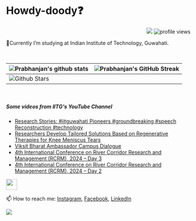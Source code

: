 <h1> Howdy-doody❓  </h1>
<p align='center'>
</p>
<p align="right">
  <img src="https://img.shields.io/github/forks/prabhanjan-jadhav/prabhanjan-jadhav?style=social"></img>
  <img src="https://gpvc.arturio.dev/prabhanjan-jadhav" alt="profile views">
</p>


🏫Currently I’m studying at Indian Institute of Technology, Guwahati. 


<br>

| ![Prabhanjan's github stats](https://github-readme-stats.vercel.app/api?username=prabhanjan-jadhav&show_icons=true&theme=tokyonight) | ![Prabhanjan's GitHub Streak](https://github-readme-streak-stats.herokuapp.com/?user=prabhanjan-jadhav&theme=tokyonight) |
| --- | --- |
| ![Github Stars](https://github-readme-stats.vercel.app/api?username=prabhanjan-jadhav&show_icons=true&locale=en&count_private=true&hide_rank=true&custom_title=My%20GitHub%20Stats&disable_animations=true&theme=tokyonight)

<br>


##### Some videos from IITG's YouTube Channel
<!-- YOUTUBE-VIDEOS-LIST:START -->
- [Research Stories: #iitguwahati Pioneers #groundbreaking #speech  Reconstruction #technology](https://www.youtube.com/watch?v=I76btFxCTTw)
- [Researchers Develop Tailored Solutions Based on Regenerative Therapies for Knee Meniscus Tears](https://www.youtube.com/watch?v=gCGVIB7zewQ)
- [Viksit Bharat Ambassador Campus Dialogue](https://www.youtube.com/watch?v=I1GujfpAzSU)
- [4th International Conference on River Corridor Research and Management &lpar;RCRM&rpar;, 2024 – Day 3](https://www.youtube.com/watch?v=YNBKCkMfSAw)
- [4th International Conference on River Corridor Research and Management &lpar;RCRM&rpar;, 2024 – Day 2](https://www.youtube.com/watch?v=ArZLLH_p_yM)
<!-- YOUTUBE-VIDEOS-LIST:END -->
<p align="left">
<img src = "https://raw.githubusercontent.com/MartinHeinz/MartinHeinz/master/wave.gif" width = 30px>
</p>

📫 How to reach me: [Instagram](https://www.instagram.com/prabhanjanjadhav273/), [Facebook](https://www.facebook.com/profile.php?id=100075065617822), [LinkedIn](https://www.linkedin.com/in/prabhanjan-jadhav-18a176224/)

<p align="left">
  <img src="https://capsule-render.vercel.app/api?type=waving&color=gradient&height=60&section=footer&width=100"/>
</p>
<!--
**prabhanjan-jadhav/prabhanjan-jadhav** is a ✨ _special_ ✨ repository because its `README.md` (this file) appears on your GitHub profile.
